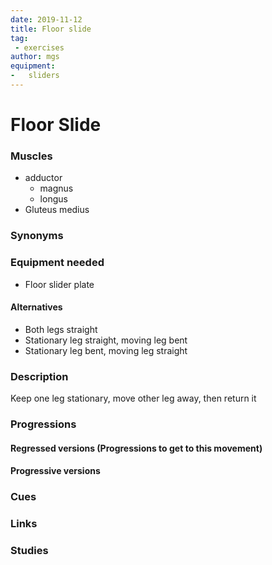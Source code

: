 ```yaml
---
date: 2019-11-12
title: Floor slide
tag:
 - exercises
author: mgs
equipment:
-	sliders
---
```

# Floor Slide
### Muscles
  - adductor 
	  - magnus
	  - longus
  - Gluteus medius
### Synonyms
### Equipment needed
- Floor slider plate
#### Alternatives
-	Both legs straight
-	Stationary leg straight, moving leg bent
-	Stationary leg bent, moving leg straight
### Description
Keep one leg stationary, move other leg away, then return it
### Progressions
#### Regressed versions (Progressions to get to this movement)
#### Progressive versions
### Cues
### Links
### Studies

<!--stackedit_data:
eyJoaXN0b3J5IjpbLTEwODg1MDQyMTNdfQ==
-->